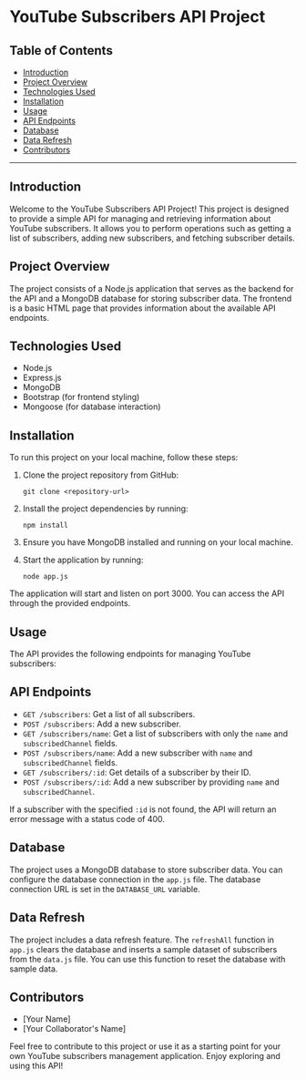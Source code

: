 # YouTube Subscribers API Project

## Table of Contents
- [Introduction](#introduction)
- [Project Overview](#project-overview)
- [Technologies Used](#technologies-used)
- [Installation](#installation)
- [Usage](#usage)
- [API Endpoints](#api-endpoints)
- [Database](#database)
- [Data Refresh](#data-refresh)
- [Contributors](#contributors)

---

## Introduction
Welcome to the YouTube Subscribers API Project! This project is designed to provide a simple API for managing and retrieving information about YouTube subscribers. It allows you to perform operations such as getting a list of subscribers, adding new subscribers, and fetching subscriber details.

## Project Overview
The project consists of a Node.js application that serves as the backend for the API and a MongoDB database for storing subscriber data. The frontend is a basic HTML page that provides information about the available API endpoints.

## Technologies Used
- Node.js
- Express.js
- MongoDB
- Bootstrap (for frontend styling)
- Mongoose (for database interaction)

## Installation
To run this project on your local machine, follow these steps:

1. Clone the project repository from GitHub:
   ```
   git clone <repository-url>
   ```

2. Install the project dependencies by running:
   ```
   npm install
   ```

3. Ensure you have MongoDB installed and running on your local machine.

4. Start the application by running:
   ```
   node app.js
   ```

The application will start and listen on port 3000. You can access the API through the provided endpoints.

## Usage
The API provides the following endpoints for managing YouTube subscribers:

## API Endpoints
- `GET /subscribers`: Get a list of all subscribers.
- `POST /subscribers`: Add a new subscriber.
- `GET /subscribers/name`: Get a list of subscribers with only the `name` and `subscribedChannel` fields.
- `POST /subscribers/name`: Add a new subscriber with `name` and `subscribedChannel` fields.
- `GET /subscribers/:id`: Get details of a subscriber by their ID.
- `POST /subscribers/:id`: Add a new subscriber by providing `name` and `subscribedChannel`.

If a subscriber with the specified `:id` is not found, the API will return an error message with a status code of 400.

## Database
The project uses a MongoDB database to store subscriber data. You can configure the database connection in the `app.js` file. The database connection URL is set in the `DATABASE_URL` variable.

## Data Refresh
The project includes a data refresh feature. The `refreshAll` function in `app.js` clears the database and inserts a sample dataset of subscribers from the `data.js` file. You can use this function to reset the database with sample data.

## Contributors
- [Your Name]
- [Your Collaborator's Name]

Feel free to contribute to this project or use it as a starting point for your own YouTube subscribers management application. Enjoy exploring and using this API!
